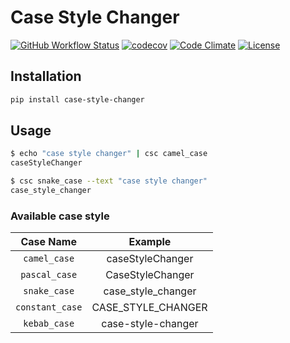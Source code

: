# Case Style Changer

[![GitHub Workflow Status](https://img.shields.io/github/workflow/status/xkumiyu/case-style-changer/Python%20package)](https://github.com/xkumiyu/case-style-changer/actions) [![codecov](https://img.shields.io/codecov/c/github/xkumiyu/case-style-changer)](https://codecov.io/gh/xkumiyu/case-style-changer) [![Code Climate](https://img.shields.io/codeclimate/maintainability/xkumiyu/case-style-changer)](https://codeclimate.com/github/xkumiyu/case-style-changer) [![License](https://img.shields.io/github/license/xkumiyu/case-style-changer)](LICENSE)

## Installation

``` sh
pip install case-style-changer
```

## Usage

``` sh
$ echo "case style changer" | csc camel_case
caseStyleChanger
```

``` sh
$ csc snake_case --text "case style changer"
case_style_changer
```

### Available case style

| Case Name | Example |
|:--:|:--:|
| `camel_case` | caseStyleChanger |
| `pascal_case` | CaseStyleChanger |
| `snake_case` | case_style_changer |
| `constant_case` | CASE_STYLE_CHANGER |
| `kebab_case` | case-style-changer |
